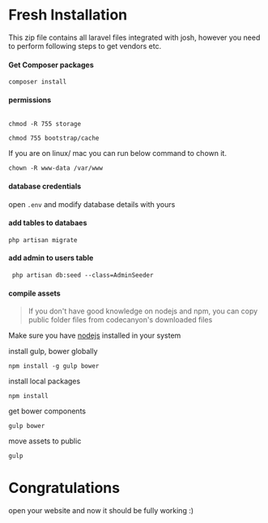 # Fresh Installation

This zip file contains all laravel files integrated with josh, however you need to perform following steps to get vendors etc.


#### Get Composer packages

````composer install````

#### permissions

```` 

chmod -R 755 storage

chmod 755 bootstrap/cache

````

If you are on linux/ mac you can run below command to chown it.

````
chown -R www-data /var/www

````

#### database credentials

open ````.env```` and modify database details with yours

#### add tables to databaes

```` php artisan migrate ````

#### add admin to users table

```` php artisan db:seed --class=AdminSeeder````

#### compile assets

> If you don't have good knowledge on nodejs and npm, you can copy public folder files from codecanyon's downloaded files



Make sure you have [nodejs](https://nodejs.org) installed in your system

install gulp, bower globally

```npm install -g gulp bower ```

install local packages

```npm install```

get bower components

```gulp bower```

move assets to public

``` gulp ```


# Congratulations
open your website and now it should be fully working :)